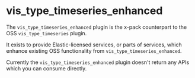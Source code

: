 # vis_type_timeseries_enhanced

The `vis_type_timeseries_enhanced` plugin is the x-pack counterpart to the OSS `vis_type_timeseries` plugin.

It exists to provide Elastic-licensed services, or parts of services, which
enhance existing OSS functionality from `vis_type_timeseries_enhanced`.

Currently the `vis_type_timeseries_enhanced` plugin doesn't return any APIs which you can
consume directly.

